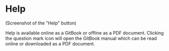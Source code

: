 # Help

\(Screenshot of the "Help" button\)

Help is available online as a GitBook or offline as a PDF document. Clicking the question mark icon will open the GitBook manual which can be read online or downloaded as a PDF document.

